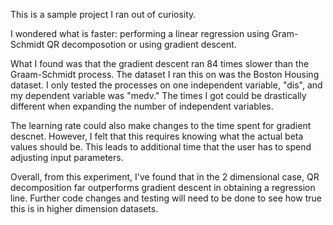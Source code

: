 This is a sample project I ran out of curiosity. 

I wondered what is faster: performing a linear regression using Gram-Schmidt QR decomposotion 
or using gradient descent.

What I found was that the gradient descent ran 84 times slower than the Graam-Schmidt process.
The dataset I ran this on was the Boston Housing dataset. I only tested the processes on one
independent variable, "dis", and my dependent variable was "medv." The times I got could be 
drastically different when expanding the number of independent variables. 

The learning rate could also make changes to the time spent for gradient descnet. However, 
I felt that this requires knowing what the actual beta values should be. This leads to additional
time that the user has to spend adjusting input parameters.

Overall, from this experiment, I've found that in the 2 dimensional case, QR decomposition far
outperforms gradient descent in obtaining a regression line. Further code changes and testing will
need to be done to see how true this is in higher dimension datasets.